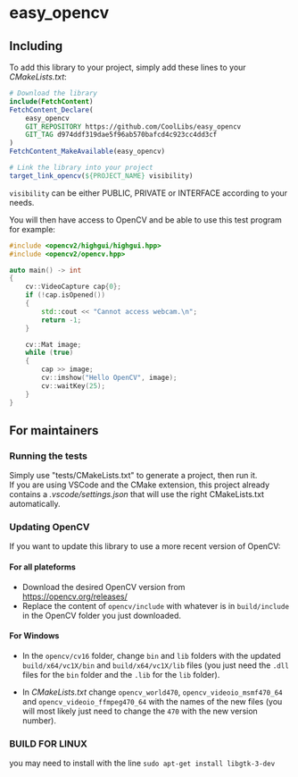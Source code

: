 # easy_opencv

## Including

To add this library to your project, simply add these lines to your *CMakeLists.txt*:
```cmake
# Download the library
include(FetchContent)
FetchContent_Declare(
    easy_opencv
    GIT_REPOSITORY https://github.com/CoolLibs/easy_opencv
    GIT_TAG d974ddf319dae5f96ab570bafcd4c923cc4dd3cf
)
FetchContent_MakeAvailable(easy_opencv)

# Link the library into your project
target_link_opencv(${PROJECT_NAME} visibility)
```
`visibility` can be either PUBLIC, PRIVATE or INTERFACE according to your needs.

You will then have access to OpenCV and be able to use this test program for example:
```cpp
#include <opencv2/highgui/highgui.hpp>
#include <opencv2/opencv.hpp>

auto main() -> int
{
    cv::VideoCapture cap{0};
    if (!cap.isOpened())
    {
        std::cout << "Cannot access webcam.\n";
        return -1;
    }

    cv::Mat image;
    while (true)
    {
        cap >> image;
        cv::imshow("Hello OpenCV", image);
        cv::waitKey(25);
    }
}
```

## For maintainers

### Running the tests

Simply use "tests/CMakeLists.txt" to generate a project, then run it.<br/>
If you are using VSCode and the CMake extension, this project already contains a *.vscode/settings.json* that will use the right CMakeLists.txt automatically.

### Updating OpenCV

If you want to update this library to use a more recent version of OpenCV:

#### For all plateforms

- Download the desired OpenCV version from https://opencv.org/releases/
- Replace the content of `opencv/include` with whatever is in `build/include` in the OpenCV folder you just downloaded.

#### For Windows

- In the `opencv/cv16` folder, change `bin` and `lib` folders with the updated `build/x64/vc1X/bin` and `build/x64/vc1X/lib` files (you just need the `.dll` files for the `bin` folder and the `.lib` for the `lib` folder).

- In *CMakeLists.txt* change `opencv_world470`, `opencv_videoio_msmf470_64` and `opencv_videoio_ffmpeg470_64` with the names of the new files (you will most likely just need to change the `470` with the new version number).


### BUILD FOR LINUX
you may need to install with the line `sudo apt-get install libgtk-3-dev`
